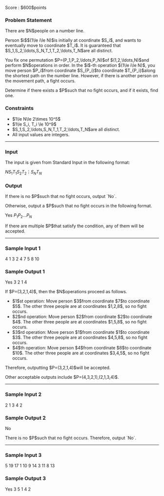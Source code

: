 
<div>

<span>

<span>

<p>
Score : $600$points
</p>

<div>

<section>

### **Problem Statement**

<p>
There are $N$people on a number line.
</p>

<p>
Person $i$$(1\le i\le N)$is initially at coordinate $S_i$, and wants to eventually move to coordinate $T_i$. It is guaranteed that $S_1,S_2,\ldots,S_N,T_1,T_2,\ldots,T_N$are all distinct.
</p>

<p>
You fix one permutation $P=(P_1,P_2,\ldots,P_N)$of $(1,2,\ldots,N)$and perform $N$operations in order. In the $i$-th operation $(1\le i\le N)$, you move person $P_i$from coordinate $S_{P_i}$to coordinate $T_{P_i}$along the shortest path on the number line. However, if there is another person on the movement path, a fight occurs.
</p>

<p>
Determine if there exists a $P$such that no fight occurs, and if it exists, find one.
</p>

</section>

</div>

<div>

<section>

### **Constraints**

<ul>

<li>
$1\le N\le 2\times 10^5$
</li>

<li>
$1\le S_i, T_i \le 10^9$
</li>

<li>
$S_1,S_2,\ldots,S_N,T_1,T_2,\ldots,T_N$are all distinct.
</li>

<li>
All input values are integers.
</li>

</ul>

</section>

</div>

---

<div>

<div>

<section>

### **Input**

<p>
The input is given from Standard Input in the following format:
</p>

<div>

$N$$S_1$$T_1$$S_2$$T_2$$\vdots$$S_N$$T_N$
</div>

</section>

</div>

<div>

<section>

### **Output**

<p>
If there is no $P$such that no fight occurs, output `No`.
</p>

<p>
Otherwise, output a $P$such that no fight occurs in the following format.
</p>

<div>

Yes
$P_1$$P_2$$\ldots$$P_N$
</div>

<p>
If there are multiple $P$that satisfy the condition, any of them will be accepted.
</p>

</section>

</div>

</div>

---

<div>

<section>

### **Sample Input 1**

<div>

4
1 3
2 4
7 5
8 10

</div>

</section>

</div>

<div>

<section>

### **Sample Output 1**

<div>

Yes
3 2 1 4

</div>

<p>
If $P=(3,2,1,4)$, then the $N$operations proceed as follows.
</p>

<ul>

<li>
$1$st operation: Move person $3$from coordinate $7$to coordinate $5$. The other three people are at coordinates $1,2,8$, so no fight occurs.
</li>

<li>
$2$nd operation: Move person $2$from coordinate $2$to coordinate $4$. The other three people are at coordinates $1,5,8$, so no fight occurs.
</li>

<li>
$3$rd operation: Move person $1$from coordinate $1$to coordinate $3$. The other three people are at coordinates $4,5,8$, so no fight occurs.
</li>

<li>
$4$th operation: Move person $4$from coordinate $8$to coordinate $10$. The other three people are at coordinates $3,4,5$, so no fight occurs.
</li>

</ul>

<p>
Therefore, outputting $P=(3,2,1,4)$will be accepted.
</p>

<p>
Other acceptable outputs include $P=(4,3,2,1),(2,1,3,4)$.
</p>

</section>

</div>

---

<div>

<section>

### **Sample Input 2**

<div>

2
1 3
4 2

</div>

</section>

</div>

<div>

<section>

### **Sample Output 2**

<div>

No

</div>

<p>
There is no $P$such that no fight occurs. Therefore, output `No`.
</p>

</section>

</div>

---

<div>

<section>

### **Sample Input 3**

<div>

5
19 17
1 10
9 14
3 11
8 13

</div>

</section>

</div>

<div>

<section>

### **Sample Output 3**

<div>

Yes
3 5 1 4 2

</div>

</section>

</div>

</span>

</span>

</div>
